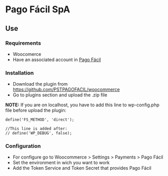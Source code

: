 # Pago Fácil SpA

## Use
### Requirements

- Woocomerce
- Have an associated account in [Pago Fácil](https://dashboard.pagofacil.cl/)

### Installation

- Download the plugin from https://github.com/PSTPAGOFACIL/woocommerce 
- Go to plugins section and upload the .zip file

**NOTE:** If you are on localhost, you have to add this line to wp-config.php file before upload the plugin:

```
define('FS_METHOD', 'direct');

//This line is added after:
// define('WP_DEBUG', false);

```

### Configuration

- For configure go to Woocommerce > Settings > Payments > Pago Fácil
- Set the environment in wich you want to work
- Add the Token Service and Token Secret that provides Pago Fácil